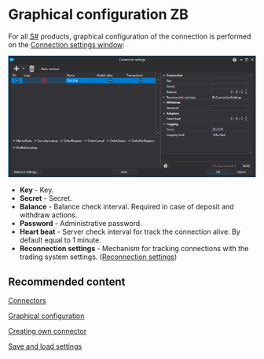 # Graphical configuration ZB

For all [S\#](StockSharpAbout.md) products, graphical configuration of the connection is performed on the [Connection settings window](API_UI_ConnectorWindow.md):

![API GUI Settings ZBCOM](../images/API_GUI_Settings_ZBCOM.png)

- **Key** \- Key.
- **Secret** \- Secret.
- **Balance** \- Balance check interval. Required in case of deposit and withdraw actions.
- **Password** \- Administrative password.
- **Heart beat** \- Server check interval for track the connection alive. By default equal to 1 minute.
- **Reconnection settings** \- Mechanism for tracking connections with the trading system settings. ([Reconnection settings](Reconnect.md))

## Recommended content

[Connectors](API_Connectors.md)

[Graphical configuration](API_ConnectorsUIConfiguration.md)

[Creating own connector](ConnectorCreating.md)

[Save and load settings](API_Connectors_SaveConnectorSettings.md)
